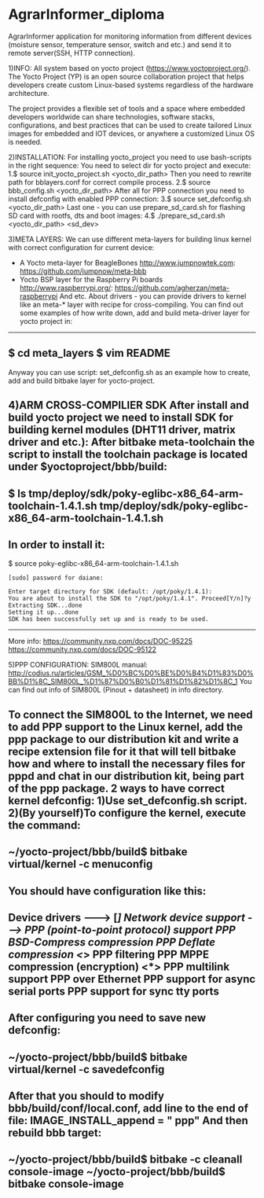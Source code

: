 # AgrarInformer_diploma
AgrarInformer application for monitoring information from
different devices (moisture sensor, temperature sensor,
switch and etc.) and send it to remote server(SSH, HTTP connection).

1)INFO:
All system based on yocto project (https://www.yoctoproject.org/).
The Yocto Project (YP) is an open source collaboration project
that helps developers create custom Linux-based systems regardless
of the hardware architecture.

The project provides a flexible set of tools and a space where
embedded developers worldwide can share technologies, software
stacks, configurations, and best practices that can be used to
create tailored Linux images for embedded and IOT devices, or
anywhere a customized Linux OS is needed.

2)INSTALLATION:
For installing yocto_project you need to use bash-scripts
in the right sequence:
    You need to select dir for yocto project and execute:
        1.$ source init_yocto_project.sh <yocto_dir_path>
    Then you need to rewrite path for bblayers.conf for correct
    compile process.
        2.$ source bbb_config.sh <yocto_dir_path>
    After all for PPP connection you need to install defconfig
    with enabled PPP connection:
        3.$ source set_defconfig.sh <yocto_dir_path>
    Last one - you can use prepare_sd_card.sh for flashing SD card
    with rootfs, dts and boot images:
        4.$ ./prepare_sd_card.sh <yocto_dir_path> <sd_dev>

3)META LAYERS:
We can use different meta-layers for building linux kernel with
correct configuration for current device:
- A Yocto meta-layer for BeagleBones http://www.jumpnowtek.com:
https://github.com/jumpnow/meta-bbb
- Yocto BSP layer for the Raspberry Pi boards http://www.raspberrypi.org/:
https://github.com/agherzan/meta-raspberrypi
And etc.
About drivers - you can provide drivers to kernel like an meta-* layer with
recipe for cross-compiling. You can find out some examples of how write down,
add and build meta-driver layer for yocto project in:
--------------------------------------------------------------
$ cd meta_layers
$ vim README
--------------------------------------------------------------
Anyway you can use script: set_defconfig.sh as an example
how to create, add and build bitbake layer for yocto-project.

4)ARM CROSS-COMPILIER SDK
After install and build yocto project we need to install SDK for building
kernel modules (DHT11 driver, matrix driver and etc.):
After bitbake meta-toolchain the script to install the
toolchain package is located under $yoctoproject/bbb/build:
--------------------------------------------------------------
$ ls tmp/deploy/sdk/poky-eglibc-x86_64-arm-toolchain-1.4.1.sh
   tmp/deploy/sdk/poky-eglibc-x86_64-arm-toolchain-1.4.1.sh
--------------------------------------------------------------
In order to install it:
--------------------------------------------------------------
$ source poky-eglibc-x86_64-arm-toolchain-1.4.1.sh

    [sudo] password for daiane:

    Enter target directory for SDK (default: /opt/poky/1.4.1):
    You are about to install the SDK to "/opt/poky/1.4.1". Proceed[Y/n]?y
    Extracting SDK...done
    Setting it up...done
    SDK has been successfully set up and is ready to be used.
--------------------------------------------------------------

More info: https://community.nxp.com/docs/DOC-95225
           https://community.nxp.com/docs/DOC-95122
 
5)PPP CONFIGURATION:
SIM800L manual:
http://codius.ru/articles/GSM_%D0%BC%D0%BE%D0%B4%D1%83%D0%BB%D1%8C_SIM800L_%D1%87%D0%B0%D1%81%D1%82%D1%8C_1
You can find out info of SIM800L (Pinout + datasheet) in info directory.

To connect the SIM800L to the Internet, we need to add PPP support to the Linux kernel, add the ppp package to our distribution kit and write a recipe extension file for it that will tell bitbake how and where to install the necessary files for pppd and chat in our distribution kit, being part of the ppp package.
2 ways to have correct kernel defconfig:
1)Use set_defconfig.sh script.
2)(By yourself)To configure the kernel, execute the command:
--------------------------------------------------------------
~/yocto-project/bbb/build$ bitbake virtual/kernel -c menuconfig
--------------------------------------------------------------
You should have configuration like this:
--------------------------------------------------------------
Device drivers --->
    [*] Network device support --->
        <M> PPP (point-to-point protocol) support
            <M> PPP BSD-Compress compression
            <M> PPP Deflate compression
            <*> PPP filtering
            <M> PPP MPPE compression (encryption)
            <*> PPP multilink support
            <M> PPP over Ethernet
            <M> PPP support for async serial ports
            <M> PPP support for sync tty ports
--------------------------------------------------------------
After configuring you need to save new defconfig:
--------------------------------------------------------------
~/yocto-project/bbb/build$ bitbake virtual/kernel -c savedefconfig
--------------------------------------------------------------

After that you should to modify bbb/build/conf/local.conf, add line to the end of file:
IMAGE_INSTALL_append = " ppp"
And then rebuild bbb target:
--------------------------------------------------------------
~/yocto-project/bbb/build$ bitbake -c cleanall console-image
~/yocto-project/bbb/build$ bitbake console-image
--------------------------------------------------------------
